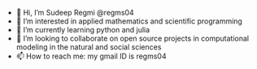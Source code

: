 - 👋 Hi, I’m Sudeep Regmi @regms04
- 👀 I’m interested in applied mathematics and scientific programming
- 🌱 I’m currently learning python and julia
- 💞️ I’m looking to collaborate on open source projects in computational modeling in the natural and social sciences
- 📫 How to reach me: my gmail ID is regms04

<!---
regms04/regms04 is a ✨ special ✨ repository because its `README.md` (this file) appears on your GitHub profile.
You can click the Preview link to take a look at your changes.
--->
